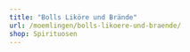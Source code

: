 ```yaml
---
title: "Bolls Liköre und Brände"
url: /moemlingen/bolls-likoere-und-braende/
shop: Spirituosen
---
```

